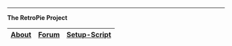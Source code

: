 ----
**The RetroPie Project**

[About](https://retropie.org.uk/)  | [Forum](https://retropie.org.uk/forum/)   |  [Setup-Script](https://github.com/RetroPie/RetroPie-Setup)
--------|----------|---------